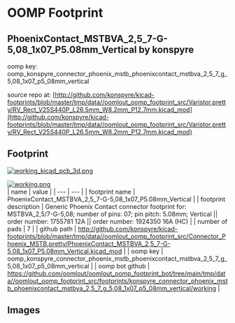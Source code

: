 # OOMP Footprint  
## PhoenixContact_MSTBVA_2,5_7-G-5,08_1x07_P5.08mm_Vertical  by konspyre  
  
oomp key: oomp_konspyre_connector_phoenix_mstb_phoenixcontact_mstbva_2,5_7_g_5,08_1x07_p5_08mm_vertical  
  
source repo at: [http://github.com/konspyre/kicad-footprints/blob/master/tmp/data//oomlout_oomp_footprint_src/Varistor.pretty/RV_Rect_V25S440P_L26.5mm_W8.2mm_P12.7mm.kicad_mod](http://github.com/konspyre/kicad-footprints/blob/master/tmp/data//oomlout_oomp_footprint_src/Varistor.pretty/RV_Rect_V25S440P_L26.5mm_W8.2mm_P12.7mm.kicad_mod)  
## Footprint  
  
[![working_kicad_pcb_3d.png](working_kicad_pcb_3d_600.png)](working_kicad_pcb_3d.png)  
  
[![working.png](working_600.png)](working.png)  
| name | value | 
| --- | --- | 
| footprint name | PhoenixContact_MSTBVA_2,5_7-G-5,08_1x07_P5.08mm_Vertical | 
| footprint description | Generic Phoenix Contact connector footprint for: MSTBVA_2,5/7-G-5,08; number of pins: 07; pin pitch: 5.08mm; Vertical || order number: 1755781 12A || order number: 1924350 16A (HC) | 
| number of pads | 7 | 
| github path | http://github.com/konspyre/kicad-footprints/blob/master/tmp/data//oomlout_oomp_footprint_src/Connector_Phoenix_MSTB.pretty/PhoenixContact_MSTBVA_2,5_7-G-5,08_1x07_P5.08mm_Vertical.kicad_mod | 
| oomp key | oomp_konspyre_connector_phoenix_mstb_phoenixcontact_mstbva_2,5_7_g_5,08_1x07_p5_08mm_vertical | 
| oomp bot github | https://github.com/oomlout/oomlout_oomp_footprint_bot/tree/main/tmp/data//oomlout_oomp_footprint_src/footprints/konspyre_connector_phoenix_mstb_phoenixcontact_mstbva_2,5_7_g_5,08_1x07_p5_08mm_vertical/working | 
## Images  
